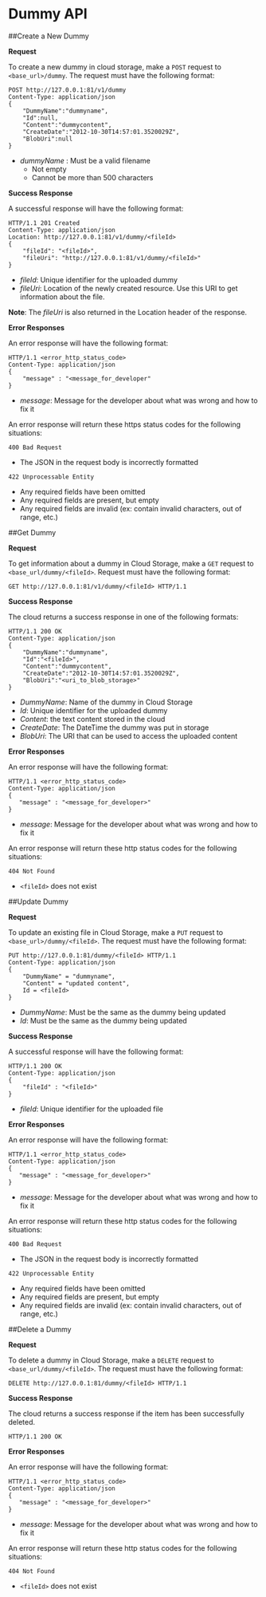 # Dummy API

##Create a New Dummy

__Request__

To create a new dummy in cloud storage, make a `POST` request to `<base_url>/dummy`. 
The request must have the following format:

    POST http://127.0.0.1:81/v1/dummy
    Content-Type: application/json
    {
        "DummyName":"dummyname",
        "Id":null,
        "Content":"dummycontent",
        "CreateDate":"2012-10-30T14:57:01.3520029Z",
        "BlobUri":null
    } 


  - _dummyName_ : Must be a valid filename
  	- Not empty
  	- Cannot be more than 500 characters
	
__Success Response__

A successful response will have the following format:


    HTTP/1.1 201 Created
    Content-Type: application/json
    Location: http://127.0.0.1:81/v1/dummy/<fileId>
    {
    	"fileId": "<fileId>",
    	"fileUri": "http://127.0.0.1:81/v1/dummy/<fileId>"
    }
  - _fileId_: Unique identifier for the uploaded dummy
  - _fileUri_: Location of the newly created resource. Use this URI to get information about the file.
  	
  __Note__: The _fileUri_ is also returned in the Location header of the response.
	
__Error Responses__

An error response will have the following format:

    HTTP/1.1 <error_http_status_code>
    Content-Type: application/json
    {
    	"message" : "<message_for_developer"
    }

  - _message_: Message for the developer about what was wrong and how to fix it

An error response will return these https status codes for the following situations:

`400 Bad Request`
- The JSON in the request body is incorrectly formatted

`422 Unprocessable Entity`
- Any required fields have been omitted
- Any required fields are present, but empty
- Any required fields are invalid (ex: contain invalid characters, out of range, etc.)
	
##Get Dummy

__Request__

To get information about a dummy in Cloud Storage, make a `GET` request to `<base_url/dummy/<fileId>`. 
Request must have the following format:

    GET http://127.0.0.1:81/v1/dummy/<fileId> HTTP/1.1

__Success Response__

The cloud returns a success response in one of the following formats:

    HTTP/1.1 200 OK
    Content-Type: application/json
    {
    	"DummyName":"dummyname",
    	"Id":"<fileId>",
    	"Content":"dummycontent",
    	"CreateDate":"2012-10-30T14:57:01.3520029Z",
    	"BlobUri":"<uri_to_blob_storage>"
    }

  - _DummyName_: Name of the dummy in Cloud Storage
  - _Id_: Unique identifier for the uploaded dummy
  - _Content_: the text content stored in the cloud
  - _CreateDate_: The DateTime the dummy was put in storage
  - _BlobUri_: The URI that can be used to access the uploaded content

__Error Responses__

An error response will have the following format:

    HTTP/1.1 <error_http_status_code>
    Content-Type: application/json
    {
       "message" : "<message_for_developer>"
    }

  - _message_: Message for the developer about what was wrong and how to fix it

An error response will return these http status codes for the following situations:

`404 Not Found`
- `<fileId>` does not exist

##Update Dummy

__Request__

To update an existing file in Cloud Storage, make a `PUT` request to `<base_url>/dummy/<fileId>`. 
The request must have the following format:

    PUT http://127.0.0.1:81/dummy/<fileId> HTTP/1.1
    Content-Type: application/json
    {
    	"DummyName" = "dummyname",
    	"Content" = "updated content",
    	Id = <fileId>
    }

  - _DummyName_: Must be the same as the dummy being updated
  - _Id_: Must be the same as the dummy being updated

__Success Response__

A successful response will have the following format:

    HTTP/1.1 200 OK
    Content-Type: application/json
    {
    	"fileId" : "<fileId>"
    }

  - _fileId_: Unique identifier for the uploaded file

__Error Responses__

An error response will have the following format:

    HTTP/1.1 <error_http_status_code>
    Content-Type: application/json
    {
       "message" : "<message_for_developer>"
    }

  - _message_: Message for the developer about what was wrong and how to fix it

An error response will return these http status codes for the following situations:

`400 Bad Request`
- The JSON in the request body is incorrectly formatted

`422 Unprocessable Entity`
- Any required fields have been omitted
- Any required fields are present, but empty
- Any required fields are invalid (ex: contain invalid characters, out of range, etc.)

##Delete a Dummy

__Request__

To delete a dummy in Cloud Storage, make a `DELETE` request to `<base_url/dummy/<fileId>`. 
The request must have the following format:


    DELETE http://127.0.0.1:81/dummy/<fileId> HTTP/1.1

__Success Response__

The cloud returns a success response if the item has been successfully deleted.

    HTTP/1.1 200 OK


__Error Responses__

An error response will have the following format:

    HTTP/1.1 <error_http_status_code>
    Content-Type: application/json
    {
       "message" : "<message_for_developer>"
    }

  - _message_: Message for the developer about what was wrong and how to fix it

An error response will return these http status codes for the following situations:

`404 Not Found`
- `<fileId>` does not exist
